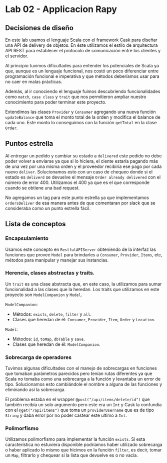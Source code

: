 # Lab 02 - Applicacion Rapy

## Decisiones de diseño

En este lab usamos el lenguaje Scala con el framework Cask para diseñar una API
de delivery de objetos. En éste utilizamos el estilo de arquitectura API REST
para establecer el protocolo de comunicación entre los clientes y el servidor.

Al principio tuvimos dificultades para entender los potenciales de Scala ya que,
aunque es un lenguaje funcional, nos costó un poco diferenciar entre
programación funcional e imperativa y que métodos deberíamos usar para no caer
en malas prácticas.

Además, al ir conociendo el lenguaje fuimos descubriendo funcionalidades como
`match`, `case class` y `trait` que nos permitieron ampliar nuestro conocimiento
para poder terminar este proyecto.

Extendimos las clases `Provider` y `Consumer` agregando una nueva función
`updateBalance` que toma el monto total de la orden y modifica el balance de
cada uno. Este monto lo conseguimos con la función `getTotal` en la clase
`Order`.

## Puntos estrella

Al entregar un pedido y cambiar su estado a `delivered` este pedido no debe
poder volver a enviarse ya que si lo hiciera, el ciente estaría pagando más de
una vez por una misma orden y el proveedor recibiría ese pago por cada nuevo
`deliver`. Solucionamos esto con un caso de chequeo donde si el estado es
`deliverd` se devuelve el mensaje `Order already delivered` con el número de
error 400. Utilizamos el 400 ya que es el que corresponde cuando se obtiene una
bad request.

No agregamos un tag para este punto estrella ya que implementamos
`ordersDeliver` de esa manera antes de que comentaran por slack que se consideraba como un punto estrella fácil. 

## Lista de conceptos

### Encapsulamiento

Usamos este concepto en `RestfulAPIServer` obteniendo de la interfaz las
funciones que provee `Model` para brindarles a `Consumer`, `Provider`, `Items`,
etc, métodos para manipular y manejar sus instancias.

### Herencia, clases abstractas y traits.

Un `trait` es una clase abstracta que, en este caso, la utilizamos para sumar
funcionalidad a las clases que la heredan. Los traits que utilizamos en este
proyecto son `ModelCompanion` y `Model`.

`ModelCompanion`:
 - Métodos: `exists`, `delete`, `filter` y `all`.
 - Clases que heredan de él: `Consumer`, `Provider`, `Item`, `Order` y `Location`.

`Model`:
 - Métodos: `id`, `toMap`, `dbTable` y `save`.
 - Clases que heredan de él: `ModelCompanion`.

### Sobrecarga de operadores

Tuvimos algunas dificultades con el manejo de sobrecargas en funciones que
tomaban parámetros parecidos pero tenían rutas diferentes ya que Scala no tomaba
como una sobrecarga a la función y levantaba un error de tipo. Solucionamos esto
cambiándole el nombre a alguna de las funciones y eliminando así la sobrecarga.

El problema estaba en el wrapper `@post("/api/items/delete/id")` que también
recibía un solo argumento pero este era un `Int` y Cask la confundía con el
`@get("/api/items")` que toma un `providerUsername` que es de tipo `String` y
daba error por no poder castear este ultimo a `Int`.

### Polimorfismo

Utilizamos polimorfismo para implementar la función `exists`. Si esta
característica no estuviera disponible podríamos haber utilizado sobrecarga o
haber aplicado lo mismo que hicimos en la función `filter`, es decir, tomar un
`Map`, filtrarlo y chequear si la lista que devuelve es o no vacía.

